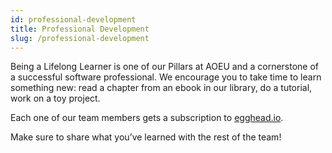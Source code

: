 ```yaml
---
id: professional-development
title: Professional Development
slug: /professional-development
---
```


Being a Lifelong Learner is one of our Pillars at AOEU and a cornerstone of a successful software professional. We encourage you to take time to learn something new: read a chapter from an ebook in our library, do a tutorial, work on a toy project.

Each one of our team members gets a subscription to [egghead.io](https://egghead.io/).

Make sure to share what you’ve learned with the rest of the team!
